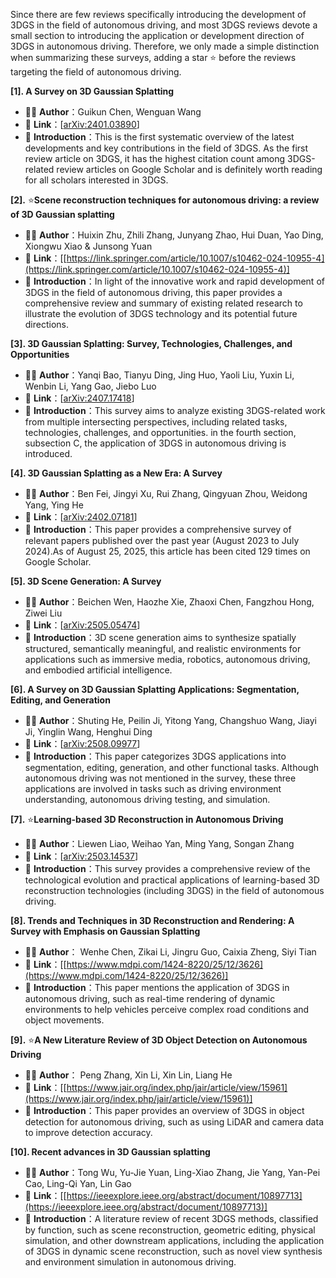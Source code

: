 Since there are few reviews specifically introducing the development of 3DGS in the field of autonomous driving, and most 3DGS reviews devote a small section to introducing the application or development direction of 3DGS in autonomous driving. Therefore, we only made a simple distinction when summarizing these surveys, adding a star ⭐ before the reviews targeting the field of autonomous driving.



**\[1]. A Survey on 3D Gaussian Splatting**

* 🧑‍🎓 **Author**：Guikun Chen, Wenguan Wang
* 🔗 **Link**：\[[arXiv:2401.03890](https://arxiv.org/abs/2401.03890)]
* 📖 **Introduction**：This is the first systematic overview of the latest developments and key contributions in the field of 3DGS. As the first review article on 3DGS, it has the highest citation count among 3DGS-related review articles on Google Scholar and is definitely worth reading for all scholars interested in 3DGS.



**\[2].** ⭐**Scene reconstruction techniques for autonomous driving: a review of 3D Gaussian splatting**

* 🧑‍🎓 **Author**：Huixin Zhu, Zhili Zhang, Junyang Zhao, Hui Duan, Yao Ding, Xiongwu Xiao \& Junsong Yuan
* 🔗 **Link**：\[[https://link.springer.com/article/10.1007/s10462-024-10955-4](https://link.springer.com/article/10.1007/s10462-024-10955-4)]
* 📖 **Introduction**：In light of the innovative work and rapid development of 3DGS in the field of autonomous driving, this paper provides a comprehensive review and summary of existing related research to illustrate the evolution of 3DGS technology and its potential future directions.



**\[3]. 3D Gaussian Splatting: Survey, Technologies, Challenges, and Opportunities**

* 🧑‍🎓 **Author**：Yanqi Bao, Tianyu Ding, Jing Huo, Yaoli Liu, Yuxin Li, Wenbin Li, Yang Gao, Jiebo Luo
* 🔗 **Link**：\[[arXiv:2407.17418](https://arxiv.org/abs/2407.17418)]
* 📖 **Introduction**：This survey aims to analyze existing 3DGS-related work from multiple intersecting perspectives, including related tasks, technologies, challenges, and opportunities. in the fourth section, subsection C, the application of 3DGS in autonomous driving is introduced.



**\[4]. 3D Gaussian Splatting as a New Era: A Survey**

* 🧑‍🎓 **Author**：Ben Fei, Jingyi Xu, Rui Zhang, Qingyuan Zhou, Weidong Yang, Ying He
* 🔗 **Link**：\[[arXiv:2402.07181](https://arxiv.org/abs/2402.07181)]
* 📖 **Introduction**：This paper provides a comprehensive survey of relevant papers published over the past year (August 2023 to July 2024).As of August 25, 2025, this article has been cited 129 times on Google Scholar.



**\[5]. 3D Scene Generation: A Survey**

* 🧑‍🎓 **Author**：Beichen Wen, Haozhe Xie, Zhaoxi Chen, Fangzhou Hong, Ziwei Liu
* 🔗 **Link**：\[[arXiv:2505.05474](https://arxiv.org/abs/2505.05474)]
* 📖 **Introduction**：3D scene generation aims to synthesize spatially structured, semantically meaningful, and realistic environments for applications such as immersive media, robotics, autonomous driving, and embodied artificial intelligence.



**\[6]. A Survey on 3D Gaussian Splatting Applications: Segmentation, Editing, and Generation**

* 🧑‍🎓 **Author**：Shuting He, Peilin Ji, Yitong Yang, Changshuo Wang, Jiayi Ji, Yinglin Wang, Henghui Ding
* 🔗 **Link**：\[[arXiv:2508.09977](https://arxiv.org/abs/2508.09977)]
* 📖 **Introduction**：This paper categorizes 3DGS applications into segmentation, editing, generation, and other functional tasks. Although autonomous driving was not mentioned in the survey, these three applications are involved in tasks such as driving environment understanding, autonomous driving testing, and simulation.



**\[7].** ⭐**Learning-based 3D Reconstruction in Autonomous Driving**

* 🧑‍🎓 **Author**：Liewen Liao, Weihao Yan, Ming Yang, Songan Zhang
* 🔗 **Link**：\[[arXiv:2503.14537](https://arxiv.org/abs/2503.14537)]
* 📖 **Introduction**：This survey provides a comprehensive review of the technological evolution and practical applications of learning-based 3D reconstruction technologies (including 3DGS) in the field of autonomous driving.



**\[8]. Trends and Techniques in 3D Reconstruction and Rendering: A Survey with Emphasis on Gaussian Splatting**

* 🧑‍🎓 **Author**： Wenhe Chen, Zikai Li,  Jingru Guo, Caixia Zheng, Siyi Tian
* 🔗 **Link**：\[[https://www.mdpi.com/1424-8220/25/12/3626](https://www.mdpi.com/1424-8220/25/12/3626)]
* 📖 **Introduction**：This paper mentions the application of 3DGS in autonomous driving, such as real-time rendering of dynamic environments to help vehicles perceive complex road conditions and object movements.



**\[9].** ⭐**A New Literature Review of 3D Object Detection on Autonomous Driving**

* 🧑‍🎓 **Author**： Peng Zhang, Xin Li, Xin Lin, Liang He
* 🔗 **Link**：\[[https://www.jair.org/index.php/jair/article/view/15961](https://www.jair.org/index.php/jair/article/view/15961)]
* 📖 **Introduction**：This paper provides an overview of 3DGS in object detection for autonomous driving, such as using LiDAR and camera data to improve detection accuracy.



**\[10]. Recent advances in 3D Gaussian splatting**

* 🧑‍🎓 **Author**：Tong Wu, Yu-Jie Yuan, Ling-Xiao Zhang, Jie Yang, Yan-Pei Cao, Ling-Qi Yan, Lin Gao
* 🔗 **Link**：\[[https://ieeexplore.ieee.org/abstract/document/10897713](https://ieeexplore.ieee.org/abstract/document/10897713)]
* 📖 **Introduction**：A literature review of recent 3DGS methods, classified by function, such as scene reconstruction, geometric editing, physical simulation, and other downstream applications, including the application of 3DGS in dynamic scene reconstruction, such as novel view synthesis and environment simulation in autonomous driving.
